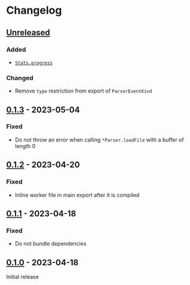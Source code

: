 # Changelog

## [Unreleased]

### Added

-   [`Stats.progress`](https://docs.rs/blackbox-log/0.3.1/blackbox_log/data/struct.Stats.html#structfield.progress)

### Changed

-   Remove `type` restriction from export of `ParserEventKind`

## [0.1.3] - 2023-05-04

### Fixed

-   Do not throw an error when calling `*Parser.loadFile` with a buffer of length 0

## [0.1.2] - 2023-04-20

### Fixed

-   Inline worker file in main export after it is compiled

## [0.1.1] - 2023-04-18

### Fixed

-   Do not bundle dependencies

## [0.1.0] - 2023-04-18

Initial release

[unreleased]: https://github.com/blackbox-log/blackbox-log/compare/v0.1.3...HEAD
[0.1.3]: https://github.com/blackbox-log/blackbox-log-ts/compare/v0.1.2...v0.1.3
[0.1.2]: https://github.com/blackbox-log/blackbox-log-ts/compare/v0.1.1...v0.1.2
[0.1.1]: https://github.com/blackbox-log/blackbox-log-ts/compare/v0.1.0...v0.1.1
[0.1.0]: https://github.com/blackbox-log/blackbox-log-ts/releases/tag/v0.1.0
